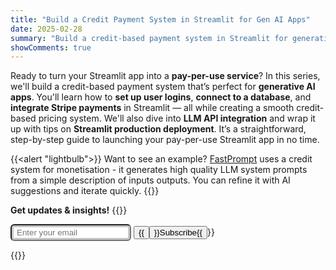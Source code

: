 ```yaml
---
title: "Build a Credit Payment System in Streamlit for Gen AI Apps"
date: 2025-02-28
summary: "Build a credit-based payment system in Streamlit for generative AI apps — from user logins to production deployment."
showComments: true
---
```


Ready to turn your Streamlit app into a **pay-per-use service**? In this series, we'll build a credit-based payment system that’s perfect for **generative AI apps**. You'll learn how to **set up user logins**, **connect to a database**, and **integrate Stripe payments** in Streamlit — all while creating a smooth credit-based pricing system. We'll also dive into **LLM API integration** and wrap it up with tips on **Streamlit production deployment**. It’s a straightforward, step-by-step guide to launching your pay-per-use Streamlit app in no time.

{{<alert "lightbulb">}}
Want to see an example? [FastPrompt](https://fastprompt.streamlit.app/) uses a credit system for monetisation - it generates high quality LLM system prompts from a simple description of inputs outputs. You can refine it with AI suggestions and iterate quickly.
{{</alert>}}

**Get updates & insights!**
{{<rawhtml>}}
<form method="post" action="https://ymlp.com/subscribe.php?id=gybbemegmgj" class="subscribe-form">
  <span>
    <input type="email" id="email" name="YMP0" placeholder="Enter your email" required style="display: inline-block;
             border-radius: 0.375rem;
             background-color:rgb(255, 255, 255);
             padding: .25rem .25rem .25rem .5rem;
             box-shadow: inset 0 0 0 3px rgb(200,200,200);">
  </span>
  <span>
    <button type="submit" class="submit-btn">{{<button type="submit">}}Subscribe{{</button>}}</button>
  </span>
</form>
{{</rawhtml>}}
